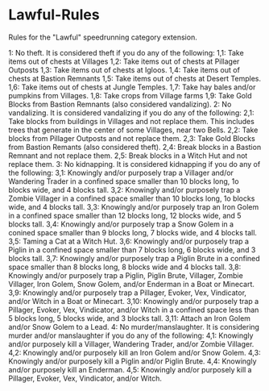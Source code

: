 # Lawful-Rules
Rules for the "Lawful" speedrunning category extension.

1: No theft. It is considered theft if you do any of the following:
  1,1: Take items out of chests at Villages
  1,2: Take items out of chests at Pillager Outposts
  1,3: Take items out of chests at Igloos.
  1,4: Take items out of chests at Bastion Remnants
  1,5: Take items out of chests at Desert Temples.
  1,6: Take items out of chests at Jungle Temples.
  1,7: Take hay bales and/or pumpkins from Villages.
  1,8: Take crops from Village farms
  1,9: Take Gold Blocks from Bastion Remnants (also considered vandalizing).
2: No vandalizing. It is considered vandalizing if you do any of the following:
  2,1: Take blocks from buildings in Villages and not replace them. This includes trees that generate in the center of some Villages, near two Bells.
  2,2: Take blocks from Pillager Outposts and not replace them.
  2,3: Take Gold Blocks from Bastion Remants (also considered theft).
  2,4: Break blocks in a Bastion Remnant and not replace them.
  2,5: Break blocks in a Witch Hut and not replace them.
3: No kidnapping. It is considered kidnapping if you do any of the following:
  3,1: Knowingly and/or purposely trap a Villager and/or Wandering Trader in a confined space smaller than 10 blocks long, 1o blocks wide, and 4 blocks tall.
  3,2: Knowingly and/or purposely trap a Zombie Villager in a confined space smaller than 10 blocks long, 1o blocks wide, and 4 blocks tall.
  3,3: Knowingly and/or purposely trap an Iron Golem in a confined space smaller than 12 blocks long, 12 blocks wide, and 5 blocks tall.
  3,4: Knowingly and/or purposely trap a Snow Golem in a conined space smaller than 9 blocks long, 7 blocks wide, and 4 blocks tall.
  3,5: Taming a Cat at a Witch Hut.
  3,6: Knowingly and/or purposely trap a Piglin in a confined space smaller than 7 blocks long, 6 blocks wide, and 3 blocks tall.
  3,7: Knowingly and/or purposely trap a Piglin Brute in a confined space smaller than 8 blocks long, 8 blocks wide and 4 blocks tall.
  3,8: Knowingly and/or purposely trap a Piglin, Piglin Brute, Villager, Zombie Villager, Iron Golem, Snow Golem, and/or Enderman in a Boat or Minecart.
  3,9: Knowingly and/or purposely trap a Pillager, Evoker, Vex, Vindicator, and/or Witch in a Boat or Minecart.
  3,10: Knowingly and/or purposely trap a Pillager, Evoker, Vex, Vindicator, and/or Witch in a confined space less than 5 blocks long, 5 blocks wide, and 3 blocks tall.
  3,11: Attach an Iron Golem and/or Snow Golem to a Lead.
4: No murder/manslaughter. It is considering murder and/or manslaughter if you do any of the following:
  4,1: Knowingly and/or purposely kill a Villager, Wandering Trader, and/or Zombie Villager.
  4,2: Knowingly and/or purposely kill an Iron Golem and/or Snow Golem.
  4,3: Knowingly and/or purposely kill a Piglin and/or Piglin Brute.
  4,4: Knowingly and/or purposely kill an Enderman.
  4,5: Knowingly and/or purposely kill a Pillager, Evoker, Vex, Vindicator, and/or Witch.

